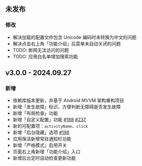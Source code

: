 ## 未发布

### 修改

- 解决加载的配置文件包含 Unicode 编码时未转换为中文的问题
- 解决点击右上角「功能介绍」后菜单未自动关闭的问题
- TODO: 断网无法访问的问题
- TODO: 应用白名单增加搜索功能

## v3.0.0 - 2024.09.27

### 新增

- 依赖库版本更新，并基于 Android MVVM 架构重构项目
- 新增「发生故障」标识，方便判断无障碍是否发生故障
- 新增「布局检查」功能
- 新增「自定义配置」功能 [#188](https://github.com/GuoXiCheng/SKIP/issues/188) [#237](https://github.com/GuoXiCheng/SKIP/issues/237)
- 新的可配置项：`activityName`、`click`
- 新增「后台隐藏」选项 [#196](https://github.com/GuoXiCheng/SKIP/issues/196)
- 应用保活新增常驻通知栏功能
- 新增「严格模式」启用开关
- 页面右上角新增「功能介绍」入口
- 新增后台定时自动检查更新功能
